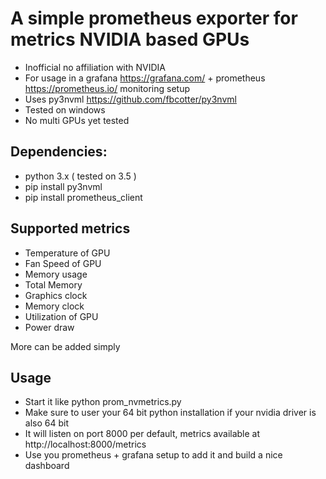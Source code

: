 # A simple prometheus exporter for metrics NVIDIA based GPUs
* Inofficial no affiliation with NVIDIA
* For usage in a grafana https://grafana.com/ + prometheus https://prometheus.io/ monitoring setup
* Uses py3nvml https://github.com/fbcotter/py3nvml
* Tested on windows
* No multi GPUs yet tested

## Dependencies:
* python 3.x ( tested on 3.5 )
* pip install py3nvml
* pip install prometheus_client

## Supported metrics
* Temperature of GPU
* Fan Speed of GPU
* Memory usage
* Total Memory
* Graphics clock
* Memory clock
* Utilization of GPU
* Power draw

More can be added simply

## Usage
* Start it like python prom_nvmetrics.py 
* Make sure to user your 64 bit python installation if your nvidia driver is also 64 bit
* It will listen on port 8000 per default, metrics available at http://localhost:8000/metrics
* Use you prometheus + grafana setup to add it and build a nice dashboard

